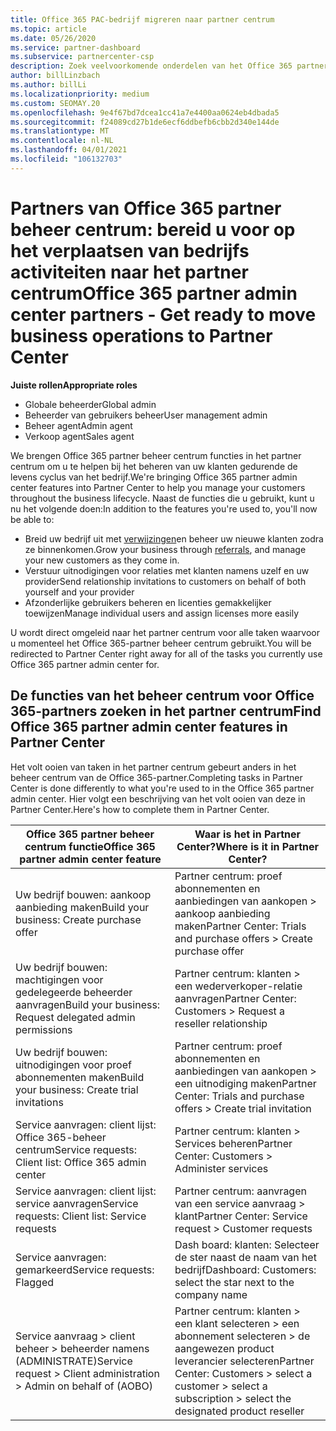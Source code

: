 ```yaml
---
title: Office 365 PAC-bedrijf migreren naar partner centrum
ms.topic: article
ms.date: 05/26/2020
ms.service: partner-dashboard
ms.subservice: partnercenter-csp
description: Zoek veelvoorkomende onderdelen van het Office 365 partner beheer centrum (PAC), zoals het bouwen van uw zakelijke en service aanvragen, na de migratie naar het partner centrum.
author: billLinzbach
ms.author: billLi
ms.localizationpriority: medium
ms.custom: SEOMAY.20
ms.openlocfilehash: 9e4f67bd7dcea1cc41a7e4400aa0624eb4dbada5
ms.sourcegitcommit: f24089cd27b1de6ecf6ddbefb6cbb2d340e144de
ms.translationtype: MT
ms.contentlocale: nl-NL
ms.lasthandoff: 04/01/2021
ms.locfileid: "106132703"
---
```

# <a name="office-365-partner-admin-center-partners---get-ready-to-move-business-operations-to-partner-center"></a><span data-ttu-id="59e46-103">Partners van Office 365 partner beheer centrum: bereid u voor op het verplaatsen van bedrijfs activiteiten naar het partner centrum</span><span class="sxs-lookup"><span data-stu-id="59e46-103">Office 365 partner admin center partners - Get ready to move business operations to Partner Center</span></span>

<span data-ttu-id="59e46-104">**Juiste rollen**</span><span class="sxs-lookup"><span data-stu-id="59e46-104">**Appropriate roles**</span></span>

- <span data-ttu-id="59e46-105">Globale beheerder</span><span class="sxs-lookup"><span data-stu-id="59e46-105">Global admin</span></span>
- <span data-ttu-id="59e46-106">Beheerder van gebruikers beheer</span><span class="sxs-lookup"><span data-stu-id="59e46-106">User management admin</span></span>
- <span data-ttu-id="59e46-107">Beheer agent</span><span class="sxs-lookup"><span data-stu-id="59e46-107">Admin agent</span></span>
- <span data-ttu-id="59e46-108">Verkoop agent</span><span class="sxs-lookup"><span data-stu-id="59e46-108">Sales agent</span></span>

<span data-ttu-id="59e46-109">We brengen Office 365 partner beheer centrum functies in het partner centrum om u te helpen bij het beheren van uw klanten gedurende de levens cyclus van het bedrijf.</span><span class="sxs-lookup"><span data-stu-id="59e46-109">We're bringing Office 365 partner admin center features into Partner Center to help you manage your customers throughout the business lifecycle.</span></span> <span data-ttu-id="59e46-110">Naast de functies die u gebruikt, kunt u nu het volgende doen:</span><span class="sxs-lookup"><span data-stu-id="59e46-110">In addition to the features you're used to, you'll now be able to:</span></span>

- <span data-ttu-id="59e46-111">Breid uw bedrijf uit met [verwijzingen](referrals.md)en beheer uw nieuwe klanten zodra ze binnenkomen.</span><span class="sxs-lookup"><span data-stu-id="59e46-111">Grow your business through [referrals](referrals.md), and manage your new customers as they come in.</span></span>
- <span data-ttu-id="59e46-112">Verstuur uitnodigingen voor relaties met klanten namens uzelf en uw provider</span><span class="sxs-lookup"><span data-stu-id="59e46-112">Send relationship invitations to customers on behalf of both yourself and your provider</span></span>
- <span data-ttu-id="59e46-113">Afzonderlijke gebruikers beheren en licenties gemakkelijker toewijzen</span><span class="sxs-lookup"><span data-stu-id="59e46-113">Manage individual users and assign licenses more easily</span></span>

<span data-ttu-id="59e46-114">U wordt direct omgeleid naar het partner centrum voor alle taken waarvoor u momenteel het Office 365-partner beheer centrum gebruikt.</span><span class="sxs-lookup"><span data-stu-id="59e46-114">You will be redirected to Partner Center right away for all of the tasks you currently use Office 365 partner admin center for.</span></span>

## <a name="find-office-365-partner-admin-center-features-in-partner-center"></a><span data-ttu-id="59e46-115">De functies van het beheer centrum voor Office 365-partners zoeken in het partner centrum</span><span class="sxs-lookup"><span data-stu-id="59e46-115">Find Office 365 partner admin center features in Partner Center</span></span>

<span data-ttu-id="59e46-116">Het volt ooien van taken in het partner centrum gebeurt anders in het beheer centrum van de Office 365-partner.</span><span class="sxs-lookup"><span data-stu-id="59e46-116">Completing tasks in Partner Center is done differently to what you're used to in the Office 365 partner admin center.</span></span> <span data-ttu-id="59e46-117">Hier volgt een beschrijving van het volt ooien van deze in Partner Center.</span><span class="sxs-lookup"><span data-stu-id="59e46-117">Here's how to complete them in Partner Center.</span></span>

| <span data-ttu-id="59e46-118">Office 365 partner beheer centrum functie</span><span class="sxs-lookup"><span data-stu-id="59e46-118">Office 365 partner admin center feature</span></span>                       | <span data-ttu-id="59e46-119">Waar is het in Partner Center?</span><span class="sxs-lookup"><span data-stu-id="59e46-119">Where is it in Partner Center?</span></span> | 
|   -----------------------------------------------  | -------------- |
| <span data-ttu-id="59e46-120">Uw bedrijf bouwen: aankoop aanbieding maken</span><span class="sxs-lookup"><span data-stu-id="59e46-120">Build your business: Create purchase offer</span></span> | <span data-ttu-id="59e46-121">Partner centrum: proef abonnementen en aanbiedingen van aankopen > aankoop aanbieding maken</span><span class="sxs-lookup"><span data-stu-id="59e46-121">Partner Center: Trials and purchase offers > Create purchase offer</span></span> |
| <span data-ttu-id="59e46-122">Uw bedrijf bouwen: machtigingen voor gedelegeerde beheerder aanvragen</span><span class="sxs-lookup"><span data-stu-id="59e46-122">Build your business: Request delegated admin permissions</span></span> | <span data-ttu-id="59e46-123">Partner centrum: klanten > een wederverkoper-relatie aanvragen</span><span class="sxs-lookup"><span data-stu-id="59e46-123">Partner Center: Customers > Request a reseller relationship</span></span> |
| <span data-ttu-id="59e46-124">Uw bedrijf bouwen: uitnodigingen voor proef abonnementen maken</span><span class="sxs-lookup"><span data-stu-id="59e46-124">Build your business: Create trial invitations</span></span> | <span data-ttu-id="59e46-125">Partner centrum: proef abonnementen en aanbiedingen van aankopen > een uitnodiging maken</span><span class="sxs-lookup"><span data-stu-id="59e46-125">Partner Center: Trials and purchase offers > Create trial invitation</span></span> |
| <span data-ttu-id="59e46-126">Service aanvragen: client lijst: Office 365-beheer centrum</span><span class="sxs-lookup"><span data-stu-id="59e46-126">Service requests: Client list: Office 365 admin center</span></span> | <span data-ttu-id="59e46-127">Partner centrum: klanten > Services beheren</span><span class="sxs-lookup"><span data-stu-id="59e46-127">Partner Center: Customers > Administer services</span></span> |
| <span data-ttu-id="59e46-128">Service aanvragen: client lijst: service aanvragen</span><span class="sxs-lookup"><span data-stu-id="59e46-128">Service requests: Client list: Service requests</span></span> | <span data-ttu-id="59e46-129">Partner centrum: aanvragen van een service aanvraag > klant</span><span class="sxs-lookup"><span data-stu-id="59e46-129">Partner Center: Service request > Customer requests</span></span> |
| <span data-ttu-id="59e46-130">Service aanvragen: gemarkeerd</span><span class="sxs-lookup"><span data-stu-id="59e46-130">Service requests: Flagged</span></span> | <span data-ttu-id="59e46-131">Dash board: klanten: Selecteer de ster naast de naam van het bedrijf</span><span class="sxs-lookup"><span data-stu-id="59e46-131">Dashboard: Customers: select the star next to the company name</span></span> |
| <span data-ttu-id="59e46-132">Service aanvraag > client beheer > beheerder namens (ADMINISTRATE)</span><span class="sxs-lookup"><span data-stu-id="59e46-132">Service request > Client administration > Admin on behalf of (AOBO)</span></span> | <span data-ttu-id="59e46-133">Partner centrum: klanten > een klant selecteren > een abonnement selecteren > de aangewezen product leverancier selecteren</span><span class="sxs-lookup"><span data-stu-id="59e46-133">Partner Center: Customers > select a customer > select a subscription > select the designated product reseller</span></span> |

